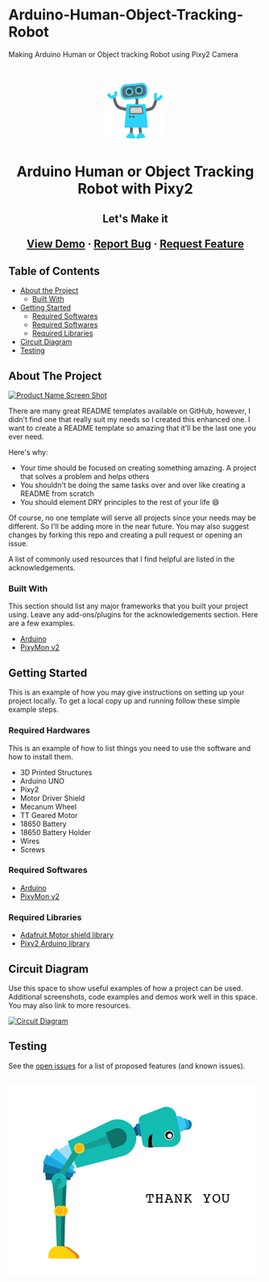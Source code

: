 # Arduino-Human-Object-Tracking-Robot
Making Arduino Human or Object tracking Robot using Pixy2 Camera
<!-- PROJECT LOGO -->
<br />
<p align="center">
  <a href="https://github.com/othneildrew/Best-README-Template">
    <img src="Images/logo.png" alt="Logo" width="120" height="120">
  </a>

  <h1 align="center">Arduino Human or Object Tracking Robot with Pixy2</h3>

  <h2 align="center">
    Let's Make it
    <br />
    <br />
    <a href="https://github.com/julhashossain/Arduino-Human-Object-Tracking-Robot">View Demo</a>
    ·
    <a href="https://github.com/julhashossain/Arduino-Human-Object-Tracking-Robot/issues">Report Bug</a>
    ·
    <a href="https://github.com/julhashossain/Arduino-Human-Object-Tracking-Robot/issues">Request Feature</a>
  </p>
</p>



<!-- TABLE OF CONTENTS -->
## Table of Contents

* [About the Project](#about-the-project)
  * [Built With](#built-with)
* [Getting Started](#getting-started)
  * [Required Softwares](#required-hardwares)
  * [Required Softwares](#required-softwares)
  * [Required Libraries](#required-libraries)
* [Circuit Diagram](#circuit-diagram)
* [Testing](#testing)




<!-- ABOUT THE PROJECT -->
## About The Project

[![Product Name Screen Shot][product-screenshot]](Images/Robot.jpg)

There are many great README templates available on GitHub, however, I didn't find one that really suit my needs so I created this enhanced one. I want to create a README template so amazing that it'll be the last one you ever need.

Here's why:
* Your time should be focused on creating something amazing. A project that solves a problem and helps others
* You shouldn't be doing the same tasks over and over like creating a README from scratch
* You should element DRY principles to the rest of your life :smile:

Of course, no one template will serve all projects since your needs may be different. So I'll be adding more in the near future. You may also suggest changes by forking this repo and creating a pull request or opening an issue.

A list of commonly used resources that I find helpful are listed in the acknowledgements.

### Built With
This section should list any major frameworks that you built your project using. Leave any add-ons/plugins for the acknowledgements section. Here are a few examples.
* [Arduino](https://www.arduino.cc/en/software)
* [PixyMon v2](https://pixycam.com/downloads-pixy2/)



<!-- GETTING STARTED -->
## Getting Started

This is an example of how you may give instructions on setting up your project locally.
To get a local copy up and running follow these simple example steps.

### Required Hardwares

This is an example of how to list things you need to use the software and how to install them.
* 3D Printed Structures
* Arduino UNO
* Pixy2
* Motor Driver Shield 
* Mecanum Wheel 
* TT Geared Motor
* 18650 Battery
* 18650 Battery Holder
* Wires
* Screws

### Required Softwares
* [Arduino](https://www.arduino.cc/en/software)
* [PixyMon v2](https://pixycam.com/downloads-pixy2/)
### Required Libraries
* [Adafruit Motor shield library](https://github.com/adafruit/Adafruit-Motor-Shield-library)
* [Pixy2 Arduino library](https://docs.pixycam.com/wiki/doku.php?id=wiki:v2:hooking_up_pixy_to_a_microcontroller_-28like_an_arduino-29)



<!-- USAGE EXAMPLES -->
## Circuit Diagram

Use this space to show useful examples of how a project can be used. Additional screenshots, code examples and demos work well in this space. You may also link to more resources.

[![Circuit Diagram][circuit-diagram]](Circuit/Circuit.jpg)



<!-- ROADMAP -->
## Testing

See the [open issues](https://github.com/othneildrew/Best-README-Template/issues) for a list of proposed features (and known issues).



<!-- CONTRIBUTING -->
## 
[![Thanks][thanks]](Images/Thanks.png)




<!-- MARKDOWN LINKS & IMAGES -->
<!-- https://www.markdownguide.org/basic-syntax/#reference-style-links -->
[contributors-shield]: https://img.shields.io/github/contributors/othneildrew/Best-README-Template.svg?style=flat-square
[contributors-url]: https://github.com/othneildrew/Best-README-Template/graphs/contributors
[forks-shield]: https://img.shields.io/github/forks/othneildrew/Best-README-Template.svg?style=flat-square
[forks-url]: https://github.com/othneildrew/Best-README-Template/network/members
[stars-shield]: https://img.shields.io/github/stars/othneildrew/Best-README-Template.svg?style=flat-square
[stars-url]: https://github.com/othneildrew/Best-README-Template/stargazers
[issues-shield]: https://img.shields.io/github/issues/othneildrew/Best-README-Template.svg?style=flat-square
[issues-url]: https://github.com/othneildrew/Best-README-Template/issues
[license-shield]: https://img.shields.io/github/license/othneildrew/Best-README-Template.svg?style=flat-square
[license-url]: https://github.com/othneildrew/Best-README-Template/blob/master/LICENSE.txt
[linkedin-shield]: https://img.shields.io/badge/-LinkedIn-black.svg?style=flat-square&logo=linkedin&colorB=555
[linkedin-url]: https://linkedin.com/in/othneildrew
[product-screenshot]: Images/Robot.jpg
[circuit-diagram]: Circuit/Circuit.jpg
[thanks]: Images/Thanks.png
